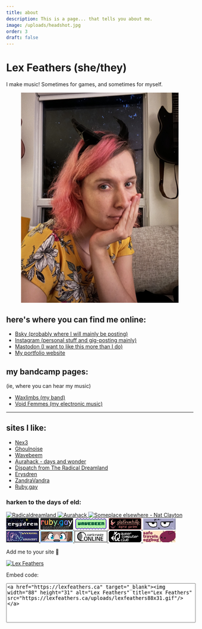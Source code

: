```yaml
---
title: about
description: This is a page... that tells you about me.
image: /uploads/headshot.jpg
order: 3
draft: false
---
```

# Lex Feathers (she/they)

I make music! Sometimes for games, and sometimes for myself.

<figure>
  <img src="/uploads/headshot.jpg" alt="Lex Feathers" loading="lazy" />
</figure>

## here's where you can find me online:

- [Bsky (probably where I will mainly be posting)](https://bsky.app/profile/gameaudio.ca)
- [Instagram (personal stuff and gig-posting mainly)](https://instagram.com/lex.feathers)
- [Mastodon (I want to like this more than I do)](https://octodon.social/@lexfeathers)
- [My portfolio website](https://gameaudio.ca)

## my bandcamp pages:

(ie, where you can hear my music)

- [Waxlimbs (my band)](https://waxlimbs.bandcamp.com/)
- [Void Femmes (my electronic music)](https://voidfemmes.bandcamp.com/)


<hr class="faded">

## sites I like:

- [Nex3](https://nex-3.com/)
- [Ghoulnoise](https://ghoulnoise.com/)
- [Wavebeem](https://www.wavebeem.com)
- [Aurahack - days and wonder](https://blog.aurahack.jp)
- [Dispatch from The Radical Dreamland](https://blog.radicaldream.land/)
- [Erysdren](https://erysdren.me)
- [ZandraVandra](https://zandravandra.com)
- [Ruby.gay](https://ruby.gay/)

### harken to the days of eld:

<div class="cool-links">
  <a href="https://blog.radicaldream.land" target="_blank">
    <img
      width="88"
      height="31"
      alt="Radicaldreamland"
      title="Radicaldreamland"
      src="https://i.postimg.cc/QxhG798p/dispatchblog-banner.gif"      
    />
  </a>
  <a href="https://blog.aurahack.jp" target="_blank">
    <img
      width="88"
      height="31"
      alt="Aurahack"
      title="Aurahack"
      src="https://aurahack.neocities.org/88x31.gif"  
    />
  </a>
  <a href="https://blog.someplace-else.xyz/" target="_blank">
    <img 
      width="88"
      height="31"
      alt="Someplace elsewhere - Nat Clayton"
      title="Someplace elsewhere - Nat Clayton"
      src="https://natclayton.uk/wp-content/uploads/2024/09/elsewhere.gif"
    />
  </a>  
  <a href="https://erysdren.me/" target="_blank">
    <img
      width="88"
      height="31"
      alt="Erysdren"
      title="Erysdren"
      src="/uploads/erysdren_88x31.png"
    />
  </a>
  <a href="https://ruby.gay" target="_blank">
    <img
      width="88"
      height="31"
      alt="Ruby.gay"
      title="Ruby.gay"
      src="/uploads/ruby.gay.gif"
    />
  </a>
  <a href="https://wavebeem.com" target="_blank">
    <img
      width="88"
      height="31"
      alt="wavebeem"
      title="wavebeem"
      src="/uploads/wavebeem.gif"
    />
  </a>
  <a href="https://platinumtulip.garden" target="_blank">
    <img
      width="88"
      height="31"
      alt="PlatinumTulip"
      title="PlatinumTulip"
      src="/uploads/tulip88x31.gif"
    />
  </a> 
  <a href="https://renkotsuban.com" target="_blank">
    <img
      width="88"
      height="31"
      alt="Renkotsuban"
      title="Renkotsuban"
      src="/uploads/renkotsuban.com.gif"
    />
  </a> 
  <a href="https://kokoscript.com" target="_blank">
    <img
      width="88"
      height="31"
      alt="Kokoscript"
      title="Kokoscript"
      src="/uploads/kokoscript.gif"
    />
  </a> 
  <a href="https://auratriolo.com" target="_blank">
    <img
      width="88"
      height="31"
      alt="Aura"
      title="Aura"
      src="/uploads/aura-pixelbanner.gif"
    />
  </a>   
  <a href="https://suricrasia.online" target="_blank">
    <img
      width="88"
      height="31"
      alt="Suricrasia Online"
      title="Suricrasia Online"
      src="/uploads/suricrasia.gif"
    />
  </a>  
  <a href="https://queercomputerclub.ca" target="_blank">
    <img
      width="88"
      height="31"
      alt="Queer Computer Club"
      title="Queer Computer Club"
      src="/uploads/qcc_88x31.png"
    />
  </a>   
  <!-- Eggbug badge -->
  <img
    width="88"
    height="31"
    alt="We're gonna miss you eggbug"
    title="We're gonna miss you eggbug"
    src="/uploads/8831a_cohost_safetravelslittleguyweregonnamissyou.png"
  />
  <p>
    <p>Add me to your site 🤍</p>
    <a href="https://lexfeathers.ca" target="_blank">
      <img
        class="my-88x31"
        width="88"
        height="31"
        alt="Lex Feathers"
        title="Lex Feathers"
        src="https://lexfeathers.ca/uploads/lexfeathers88x31.gif"
      />
    </a> 
    <p>Embed code:</p>
      <textarea name="buttoncode" class="center" aria-label="Button code" style="width: 100%; height: 100px; resize: none;"><a href="https://lexfeathers.ca" target="_blank"><img width="88" height="31" alt="Lex Feathers" title="Lex Feathers" src="https://lexfeathers.ca/uploads/lexfeathers88x31.gif"/></a></textarea>
  </p>
</div>
